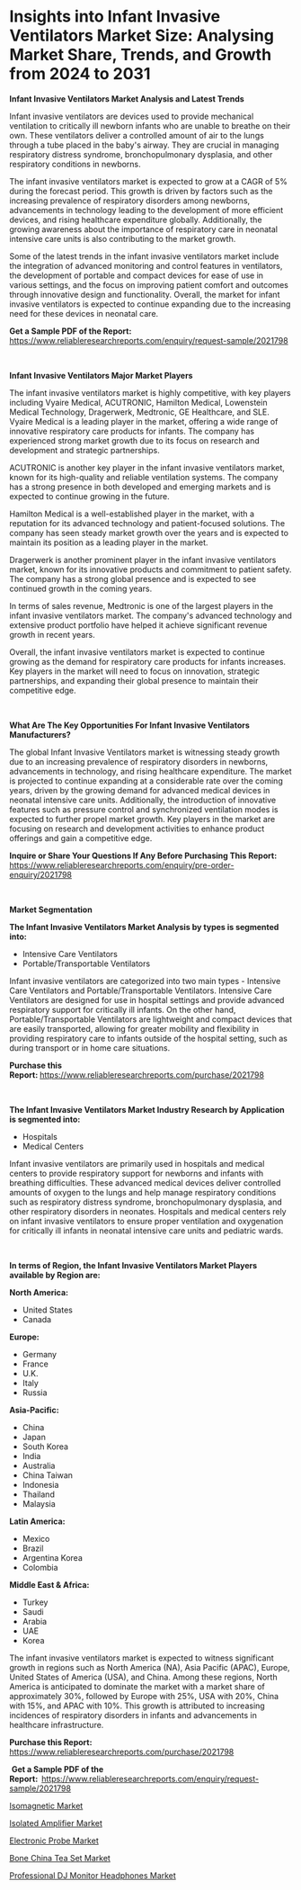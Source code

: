 <p><h1>Insights into Infant Invasive Ventilators Market Size: Analysing Market Share, Trends, and Growth from 2024 to 2031</h1></p><p><strong>Infant Invasive Ventilators Market Analysis and Latest Trends</strong></p>
<p><p>Infant invasive ventilators are devices used to provide mechanical ventilation to critically ill newborn infants who are unable to breathe on their own. These ventilators deliver a controlled amount of air to the lungs through a tube placed in the baby's airway. They are crucial in managing respiratory distress syndrome, bronchopulmonary dysplasia, and other respiratory conditions in newborns.</p><p>The infant invasive ventilators market is expected to grow at a CAGR of 5% during the forecast period. This growth is driven by factors such as the increasing prevalence of respiratory disorders among newborns, advancements in technology leading to the development of more efficient devices, and rising healthcare expenditure globally. Additionally, the growing awareness about the importance of respiratory care in neonatal intensive care units is also contributing to the market growth.</p><p>Some of the latest trends in the infant invasive ventilators market include the integration of advanced monitoring and control features in ventilators, the development of portable and compact devices for ease of use in various settings, and the focus on improving patient comfort and outcomes through innovative design and functionality. Overall, the market for infant invasive ventilators is expected to continue expanding due to the increasing need for these devices in neonatal care.</p></p>
<p><strong>Get a Sample PDF of the Report:&nbsp;</strong> <a href="https://www.reliableresearchreports.com/enquiry/request-sample/2021798">https://www.reliableresearchreports.com/enquiry/request-sample/2021798</a></p>
<p>&nbsp;</p>
<p><strong>Infant Invasive Ventilators Major Market Players</strong></p>
<p><p>The infant invasive ventilators market is highly competitive, with key players including Vyaire Medical, ACUTRONIC, Hamilton Medical, Lowenstein Medical Technology, Dragerwerk, Medtronic, GE Healthcare, and SLE. Vyaire Medical is a leading player in the market, offering a wide range of innovative respiratory care products for infants. The company has experienced strong market growth due to its focus on research and development and strategic partnerships.</p><p>ACUTRONIC is another key player in the infant invasive ventilators market, known for its high-quality and reliable ventilation systems. The company has a strong presence in both developed and emerging markets and is expected to continue growing in the future.</p><p>Hamilton Medical is a well-established player in the market, with a reputation for its advanced technology and patient-focused solutions. The company has seen steady market growth over the years and is expected to maintain its position as a leading player in the market.</p><p>Dragerwerk is another prominent player in the infant invasive ventilators market, known for its innovative products and commitment to patient safety. The company has a strong global presence and is expected to see continued growth in the coming years.</p><p>In terms of sales revenue, Medtronic is one of the largest players in the infant invasive ventilators market. The company's advanced technology and extensive product portfolio have helped it achieve significant revenue growth in recent years.</p><p>Overall, the infant invasive ventilators market is expected to continue growing as the demand for respiratory care products for infants increases. Key players in the market will need to focus on innovation, strategic partnerships, and expanding their global presence to maintain their competitive edge.</p></p>
<p>&nbsp;</p>
<p><strong>What Are The Key Opportunities For Infant Invasive Ventilators Manufacturers?</strong></p>
<p><p>The global Infant Invasive Ventilators market is witnessing steady growth due to an increasing prevalence of respiratory disorders in newborns, advancements in technology, and rising healthcare expenditure. The market is projected to continue expanding at a considerable rate over the coming years, driven by the growing demand for advanced medical devices in neonatal intensive care units. Additionally, the introduction of innovative features such as pressure control and synchronized ventilation modes is expected to further propel market growth. Key players in the market are focusing on research and development activities to enhance product offerings and gain a competitive edge.</p></p>
<p><strong>Inquire or Share Your Questions If Any Before Purchasing This Report:</strong> <a href="https://www.reliableresearchreports.com/enquiry/pre-order-enquiry/2021798">https://www.reliableresearchreports.com/enquiry/pre-order-enquiry/2021798</a></p>
<p>&nbsp;</p>
<p><strong>Market Segmentation</strong></p>
<p><strong>The Infant Invasive Ventilators Market Analysis by types is segmented into:</strong></p>
<p><ul><li>Intensive Care Ventilators</li><li>Portable/Transportable Ventilators</li></ul></p>
<p><p>Infant invasive ventilators are categorized into two main types - Intensive Care Ventilators and Portable/Transportable Ventilators. Intensive Care Ventilators are designed for use in hospital settings and provide advanced respiratory support for critically ill infants. On the other hand, Portable/Transportable Ventilators are lightweight and compact devices that are easily transported, allowing for greater mobility and flexibility in providing respiratory care to infants outside of the hospital setting, such as during transport or in home care situations.</p></p>
<p><strong>Purchase this Report:&nbsp;</strong><a href="https://www.reliableresearchreports.com/purchase/2021798">https://www.reliableresearchreports.com/purchase/2021798</a></p>
<p>&nbsp;</p>
<p><strong>The Infant Invasive Ventilators Market Industry Research by Application is segmented into:</strong></p>
<p><ul><li>Hospitals</li><li>Medical Centers</li></ul></p>
<p><p>Infant invasive ventilators are primarily used in hospitals and medical centers to provide respiratory support for newborns and infants with breathing difficulties. These advanced medical devices deliver controlled amounts of oxygen to the lungs and help manage respiratory conditions such as respiratory distress syndrome, bronchopulmonary dysplasia, and other respiratory disorders in neonates. Hospitals and medical centers rely on infant invasive ventilators to ensure proper ventilation and oxygenation for critically ill infants in neonatal intensive care units and pediatric wards.</p></p>
<p>&nbsp;</p>
<p><strong>In terms of Region, the Infant Invasive Ventilators Market Players available by Region are:</strong></p>
<p>
    <p> <strong> North America: </strong>
        <ul>
            <li>United States</li>
            <li>Canada</li>
        </ul>
        </p> 
    <p> <strong> Europe: </strong>
        <ul>
            <li>Germany</li>
            <li>France</li>
            <li>U.K.</li>
            <li>Italy</li>
            <li>Russia</li>
        </ul>
        </p> 
    <p> <strong> Asia-Pacific: </strong>
        <ul>
            <li>China</li>
            <li>Japan</li>
            <li>South Korea</li>
            <li>India</li>
            <li>Australia</li>
            <li>China Taiwan</li>
            <li>Indonesia</li>
            <li>Thailand</li>
            <li>Malaysia</li>
        </ul>
        </p> 
    <p> <strong> Latin America: </strong>
        <ul>
            <li>Mexico</li>
            <li>Brazil</li>
            <li>Argentina Korea</li>
            <li>Colombia</li>
        </ul>
        </p> 
    <p> <strong> Middle East & Africa: </strong>
        <ul>
            <li>Turkey</li>
            <li>Saudi</li>
            <li>Arabia</li>
            <li>UAE</li>
            <li>Korea</li>
        </ul>
    </p>
    </p>
<p><p>The infant invasive ventilators market is expected to witness significant growth in regions such as North America (NA), Asia Pacific (APAC), Europe, United States of America (USA), and China. Among these regions, North America is anticipated to dominate the market with a market share of approximately 30%, followed by Europe with 25%, USA with 20%, China with 15%, and APAC with 10%. This growth is attributed to increasing incidences of respiratory disorders in infants and advancements in healthcare infrastructure.</p></p>
<p><strong>Purchase this Report: </strong><a href="https://www.reliableresearchreports.com/purchase/2021798">https://www.reliableresearchreports.com/purchase/2021798</a></p>
<p>&nbsp;<strong>Get a Sample PDF of the Report:&nbsp;&nbsp;</strong><a href="https://www.reliableresearchreports.com/enquiry/request-sample/2021798">https://www.reliableresearchreports.com/enquiry/request-sample/2021798</a></p>
<p><strong></strong></p>
<p><p><a href="https://cute-banjo-8ca.notion.site/Isomagnetic-Market-Size-Market-Share-and-Global-Market-Analysis-Report-2024-2031-55fcb616801047a4b231723eb75f33ee">Isomagnetic Market</a></p><p><a href="https://view.publitas.com/reportprime-1/isolated-amplifier-market-analysis-and-market-size-global-industry-overview-market-segmentation-and-forecast-2024-to-2031/">Isolated Amplifier Market</a></p><p><a href="https://view.publitas.com/reportprime-1/electronic-probe-market-provides-detailed-segmentation-of-this-market-based-on-type-application-and-region-and-forecast-for-the-period-from-2024-2031/">Electronic Probe Market</a></p><p><a href="https://shimmer-gardenia-37a.notion.site/Bone-China-Tea-Set-Market-Analysis-Examines-its-Scope-on-Growth-Opportunities-and-Forecasted-Trends-32460cbb8c4f451ba9382be79aa5677a">Bone China Tea Set Market</a></p><p><a href="https://unruly-ladybug-44b.notion.site/Professional-DJ-Monitor-Headphones-Market-Insights-Market-Players-and-Forecast-Till-2031-246a7b3dced543ddb5e931c980a6f15e">Professional DJ Monitor Headphones Market</a></p></p>